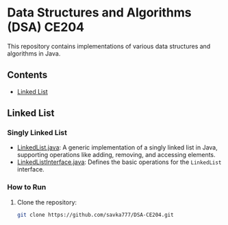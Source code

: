 # Data Structures and Algorithms (DSA) CE204

This repository contains implementations of various data structures and algorithms in Java.

## Contents
- [Linked List](#linked-list)

## Linked List

### Singly Linked List
- [LinkedList.java](LinkedList/LinkedList.java): A generic implementation of a singly linked list in Java, supporting operations like adding, removing, and accessing elements.
- [LinkedListInterface.java](LinkedList/LinkedListInterface.java): Defines the basic operations for the `LinkedList` interface.

### How to Run
1. Clone the repository:
   ```bash
   git clone https://github.com/savka777/DSA-CE204.git

